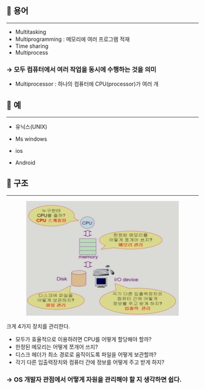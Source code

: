 ## 📌 용어

---

- Multitasking
- Multiprogramming : 메모리에 여러 프로그램 적재
- Time sharing
- Multiprocess

### → 모두 컴퓨터에서 여러 작업을 동시에 수행하는 것을 의미

- Multiprocessor : 하나의 컴퓨터에 CPU(processor)가 여러 개

## 📌 예

---

- 유닉스(UNIX)

- Ms windows

- ios

- Android

## 📌 구조

---
<p align="center">
<img src="images/운영체제 구조.png" width="400px" height="300px" title="px(픽셀) 크기 설정" alt="os structure"><br/>
</p>

크게 4가지 장치를 관리한다.

- 모두가 효율적으로 이용하려면 CPU를 어떻게 할당해야 할까?
- 한정된 메모리는 어떻게 쪼개어 쓰지?
- 디스크 헤더가 최소 경로로 움직이도록 파일을 어떻게 보관할까?
- 각기 다른 입출력장치와 컴퓨터 간에 정보를 어떻게 주고 받게 하지?

### → OS 개발자 관점에서 어떻게 자원을 관리해야 할 지 생각하면 쉽다.